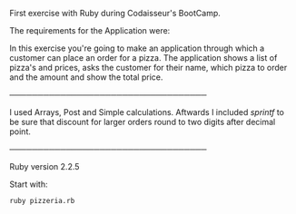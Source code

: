 First exercise with Ruby during Codaisseur's BootCamp.

The requirements for the Application were:

In this exercise you're going to make an application through which a customer can place an order for a pizza. The application shows a list of pizza's and prices, asks the customer for their name, which pizza to order and the amount and show the total price.

───────────────────────────────────

I used Arrays, Post and Simple calculations. Aftwards I included *sprintf* to be sure that discount for larger orders round to two digits after decimal point.

───────────────────────────────────

Ruby version 2.2.5

Start with:
```
ruby pizzeria.rb
```
